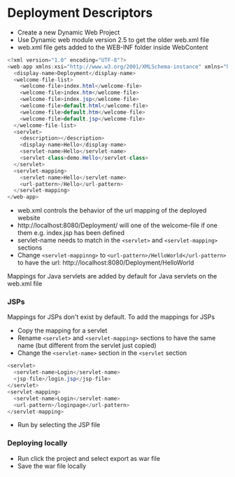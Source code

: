 # Deployment Descriptors 
* Create a new Dynamic Web Project
* Use Dynamic web module version 2.5 to get the older web.xml file
* web.xml file gets added to the WEB-INF folder inside WebContent

```java
<?xml version="1.0" encoding="UTF-8"?>
<web-app xmlns:xsi="http://www.w3.org/2001/XMLSchema-instance" xmlns="http://java.sun.com/xml/ns/javaee" xsi:schemaLocation="http://java.sun.com/xml/ns/javaee http://java.sun.com/xml/ns/javaee/web-app_2_5.xsd" id="WebApp_ID" version="2.5">
  <display-name>Deployment</display-name>
  <welcome-file-list>
    <welcome-file>index.html</welcome-file>
    <welcome-file>index.htm</welcome-file>
    <welcome-file>index.jsp</welcome-file>
    <welcome-file>default.html</welcome-file>
    <welcome-file>default.htm</welcome-file>
    <welcome-file>default.jsp</welcome-file>
  </welcome-file-list>
  <servlet>
    <description></description>
    <display-name>Hello</display-name>
    <servlet-name>Hello</servlet-name>
    <servlet-class>demo.Hello</servlet-class>
  </servlet>
  <servlet-mapping>
    <servlet-name>Hello</servlet-name>
    <url-pattern>/Hello</url-pattern>
  </servlet-mapping>
</web-app>
```

* web.xml controls the behavior of the url mapping of the deployed website
* http://localhost:8080/Deployment/ will one of the welcome-file if one them e.g. index.jsp has been defined
* servlet-name needs to match in the ```<servlet>``` and ```<servlet-mapping>``` sections
* Change ```<servlet-mappinng>``` to ```<url-pattern>/HelloWorld</url-pattern>``` to have the url: http://localhost:8080/Deployment/HelloWorld

Mappings for Java servlets are added by default for Java servlets on the web.xml file

### JSPs
Mappings for JSPs don't exist by default. To add the mappings for JSPs
* Copy the mapping for a servlet
* Rename ```<servlet>``` and ```<servlet-mapping>``` sections to have the same name (but different from the servlet just copied)
* Change the ```<servlet-name>``` section in the ```<servlet``` section
```java
<servlet>
  <servlet-name>Login</servlet-name>
  <jsp-file>/login.jsp</jsp-file>
</servlet>
<servlet-mapping>
  <servlet-name>Login</servlet-name>
  <url-pattern>/loginpage</url-pattern>
</servlet-mapping>
```
* Run by selecting the JSP file

### Deploying locally 
* Run click the project and select export as war file
* Save the war file locally




